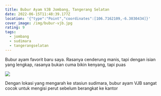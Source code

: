 ```yaml
---
title: Bubur Ayam VJB Jombang, Tangerang Selatan
date: 2022-06-15T11:48:39.177Z
location: '{"type":"Point","coordinates":[106.7162109,-6.3030434]}'
cover_image: /img/bubur-vjb.jpg
rating: 9
tags:
  - jombang
  - sudimara
  - tangerangselatan
---
```

Bubur ayam favorit baru saya. Rasanya cenderung manis, tapi dengan isian yang lengkap, rasanya bukan cuma bikin kenyang, tapi puas

![](/img/bubur-vjb-isian.jpg)

Dengan lokasi yang mengarah ke stasiun sudimara, bubur ayam VJB sangat cocok untuk mengisi perut sebelum berangkat ke kantor